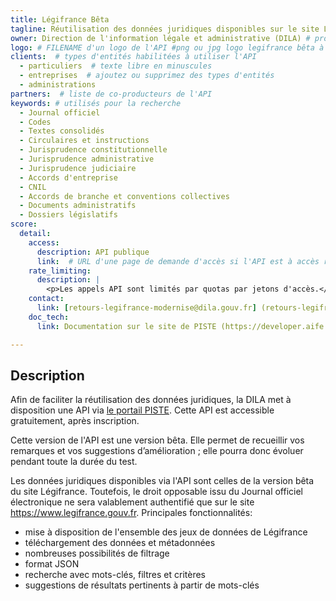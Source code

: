 ```yaml
---
title: Légifrance Bêta
tagline: Réutilisation des données juridiques disponibles sur le site Légifrance # une phrase maximum
owner: Direction de l'information légale et administrative (DILA) # producteur de l'API
logo: # FILENAME d'un logo de l'API #png ou jpg logo legifrance bêta à vérifier
clients:  # types d'entités habilitées à utiliser l'API
  - particuliers  # texte libre en minuscules
  - entreprises  # ajoutez ou supprimez des types d'entités
  - administrations
partners:  # liste de co-producteurs de l'API
keywords: # utilisés pour la recherche
  - Journal officiel
  - Codes
  - Textes consolidés
  - Circulaires et instructions
  - Jurisprudence constitutionnelle
  - Jurisprudence administrative
  - Jurisprudence judiciaire
  - Accords d'entreprise
  - CNIL
  - Accords de branche et conventions collectives
  - Documents administratifs
  - Dossiers législatifs
score:
  detail:
    access:
      description: API publique
      link:  # URL d'une page de demande d'accès si l'API est à accès restreint
    rate_limiting:
      description: |
        <p>Les appels API sont limités par quotas par jetons d'accès.</p>
    contact:
      link: [retours-legifrance-modernise@dila.gouv.fr] (retours-legifrance-modernise@dila.gouv.fr) #moyen de contact, soit un mail, soit un lien vers formulaire de contact
    doc_tech:
      link: Documentation sur le site de PISTE (https://developer.aife.economie.gouv.fr)

---
```


## Description

Afin de faciliter la réutilisation des données juridiques, la DILA met à disposition une API via [le portail PISTE](https://developer.aife.economie.gouv.fr/). Cette API est accessible gratuitement, après inscription.

Cette version de l'API est une version bêta. Elle permet de recueillir vos remarques et vos suggestions d’amélioration ; elle pourra donc évoluer pendant toute la durée du test.

Les données juridiques disponibles via l'API sont celles de la version bêta du site Légifrance. Toutefois, le droit opposable issu du Journal officiel électronique ne sera valablement authentifié que sur le site https://www.legifrance.gouv.fr.
Principales fonctionnalités:
 - mise à disposition de l'ensemble des jeux de données de Légifrance
 - téléchargement des données et métadonnées
 - nombreuses possibilités de filtrage
 - format JSON
 - recherche avec mots-clés, filtres et critères
 - suggestions de résultats pertinents à partir de mots-clés
